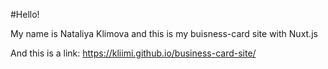 #Hello! 

My name is Nataliya Klimova and this is my buisness-card site with Nuxt.js

And this is a link: https://kliimi.github.io/business-card-site/
